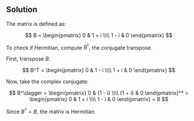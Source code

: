 <!-- 7. Let
B =
[0 1 + i
1 −i 0
]
.
Show that B is Hermitian. -->

## Solution

The matrix is defined as:

$$
B = \begin{pmatrix} 0 & 1 + i \\\\ 1 - i & 0 \end{pmatrix}
$$

To check if Hermitian, compute $B^\dagger$, the conjugate transpose.

First, transpose $B$:

$$
B^T = \begin{pmatrix} 0 & 1 - i \\\\ 1 + i & 0 \end{pmatrix}
$$

Now, take the complex conjugate:

$$
B^\dagger = \begin{pmatrix} 0 & {1 - i} \\\\ {1 + i} & 0 \end{pmatrix}^* = \begin{pmatrix} 0 & 1 + i \\\\ 1 - i & 0 \end{pmatrix} = B
$$

Since $B^\dagger = B$, the matrix is Hermitian.
